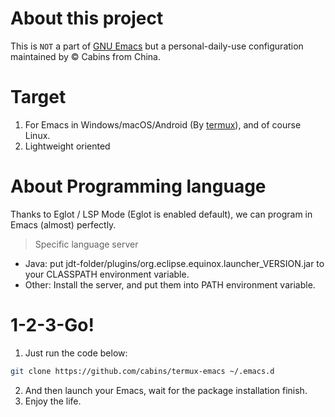 # About this project

This is `NOT` a part of [GNU Emacs](https://www.gnu.org/software/emacs/) but a personal-daily-use configuration maintained by © Cabins from China.


# Target

1. For Emacs in Windows/macOS/Android (By [termux](https://termux.com/)), and of course Linux.
2. Lightweight oriented

# About Programming language

Thanks to Eglot / LSP Mode (Eglot is enabled default), we can program in Emacs (almost) perfectly.

> Specific language server
- Java: put jdt-folder/plugins/org.eclipse.equinox.launcher_VERSION.jar to your CLASSPATH environment variable.
- Other: Install the server, and put them into PATH environment variable.

# 1-2-3-Go!

1. Just run the code below:

```bash
git clone https://github.com/cabins/termux-emacs ~/.emacs.d
```

2. And then launch your Emacs, wait for the package installation finish.
3. Enjoy the life.

